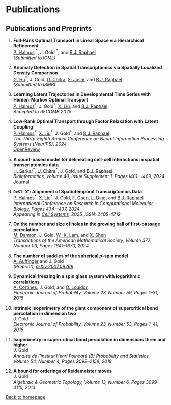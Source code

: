 # Publications

## Publications and Preprints

1. **Full-Rank Optimal Transport in Linear Space via Hierarchical Refinement**  
   [P. Halmos](https://www.linkedin.com/in/peter-halmos-680937124) $^{ * }$, J. Gold $^{ * }$, and [B.J. Raphael](https://www.cs.princeton.edu/~braphael/)  
   *(Submitted to ICML)*

2. **Anomaly Detection in Spatial Transcriptomics via Spatially Localized Density Comparison**  
   [G. Hu](https://raphael-group.github.io/people/)$^{ * }$, J. Gold, [U. Chitra](https://uthsavc.github.io), [S. Joshi](https://www.linkedin.com/in/sunay-joshi/), and [B.J. Raphael](https://www.cs.princeton.edu/~braphael/)  
   *(Submitted to ISMB)*

3. **Learning Latent Trajectories in Developmental Time Series with Hidden-Markov Optimal Transport**  
   [P. Halmos](https://www.linkedin.com/in/peter-halmos-680937124)$^{ * }$, J. Gold$^{ * }$, [X. Liu](https://scholar.google.com/citations?user=ZiK_z9EAAAAJ&hl=en), and [B.J. Raphael](https://www.cs.princeton.edu/~braphael/)  
   *Accepted to RECOMB 2025*  

4. **Low-Rank Optimal Transport through Factor Relaxation with Latent Coupling**  
   [P. Halmos](https://www.linkedin.com/in/peter-halmos-680937124)$^{ * }$, [X. Liu](https://scholar.google.com/citations?user=ZiK_z9EAAAAJ&hl=en)$^{ * }$, J. Gold$^{ * }$, and [B.J. Raphael](https://www.cs.princeton.edu/~braphael/)  
   *The Thirty-Eighth Annual Conference on Neural Information Processing Systems (NeurIPS), 2024*  
   [OpenReview](https://openreview.net/forum?id=hGgkdFF2hR)

5. **A count-based model for delineating cell-cell interactions in spatial transcriptomics data**  
   [H. Sarkar](https://www.hiraksarkar.com)$^{ * }$, [U. Chitra](https://uthsavc.github.io)$^{ * }$, J. Gold, and [B.J. Raphael](https://www.cs.princeton.edu/~braphael/)  
   *Bioinformatics, Volume 40, Issue Supplement 1, Pages i481--i489, 2024*  
   [Journal](https://academic.oup.com/bioinformatics/article/40/Supplement_1/i481/7700859)

6. **`DeST-OT`: Alignment of Spatiotemporal Transcriptomics Data**  
   [P. Halmos](https://www.linkedin.com/in/peter-halmos-680937124)$^{ * }$, [X. Liu](https://scholar.google.com/citations?user=ZiK_z9EAAAAJ&hl=en)$^{ * }$, J. Gold, [F. Chen](https://nephrology.wustl.edu/people/feng-chen-phd/), [L. Ding](https://dinglab.wustl.edu), and [B.J. Raphael](https://www.cs.princeton.edu/~braphael/)  
   *International Conference on Research in Computational Molecular Biology, Pages 434--437, 2024*  
   *Appearing in [Cell Systems](https://www.sciencedirect.com/science/article/pii/S240547122400365X), 2025, ISSN: 2405-4712*

7. **On the number and size of holes in the growing ball of first-passage percolation**  
   [M. Damron](https://people.math.gatech.edu/~mdamron6/), J. Gold, [W.-K. Lam](https://wk-lam.github.io/), and [X. Shen](https://people.math.wisc.edu/~xshen/)  
   *Transactions of the American Mathematical Society, Volume 377, Number 03, Pages 1641–1670, 2024*

8. **The number of saddles of the spherical $p$-spin model**  
   [A. Auffinger](http://math.northwestern.edu/~auffing/) and J. Gold  
   *(Preprint), [arXiv:2007.09269](https://arxiv.org/pdf/2007.09269.pdf)*

9. **Dynamical freezing in a spin glass system with logarithmic correlations**  
   [A. Cortines](http://user.math.uzh.ch/cortines/), J. Gold, and [O. Louidor](https://ie.technion.ac.il/~olouidor/)  
   *Electronic Journal of Probability, Volume 23, Number 59, Pages 1–31, 2018*

10. **Intrinsic isoperimetry of the giant component of supercritical bond percolation in dimension two**  
    J. Gold  
    *Electronic Journal of Probability, Volume 23, Number 53, Pages 1–41, 2018*

11. **Isoperimetry in supercritical bond percolation in dimensions three and higher**  
    J. Gold  
    *Annales de l’institut Henri Poincaré (B) Probability and Statistics, Volume 54, Number 4, Pages 2092–2158, 2018*

12. **A bound for orderings of Reidemeister moves**  
    J. Gold  
    *Algebraic & Geometric Topology, Volume 13, Number 6, Pages 3099–3110, 2013*
    
[Back to homepage](README.md)
